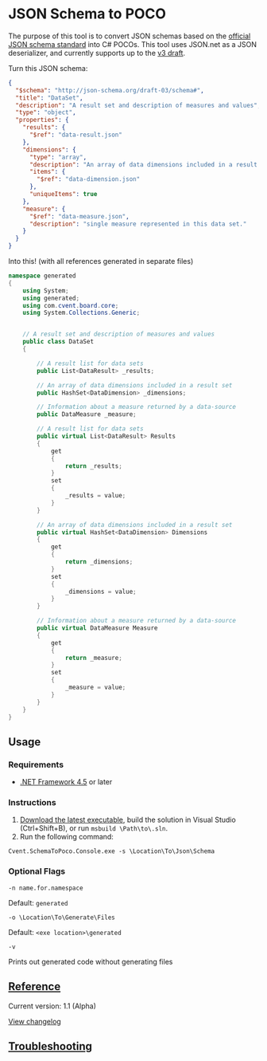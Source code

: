 # JSON Schema to POCO
The purpose of this tool is to convert JSON schemas based on the [official JSON schema standard](http://json-schema.org/) into C# POCOs. This tool uses JSON.net as a JSON deserializer, and currently supports up to the [v3 draft](http://tools.ietf.org/html/draft-zyp-json-schema-03).

Turn this JSON schema:
```json
{
  "$schema": "http://json-schema.org/draft-03/schema#",
  "title": "DataSet",
  "description": "A result set and description of measures and values",
  "type": "object",
  "properties": {
    "results": {
      "$ref": "data-result.json"
    },
    "dimensions": {
      "type": "array",
      "description": "An array of data dimensions included in a result set",
      "items": {
        "$ref": "data-dimension.json"
      },
      "uniqueItems": true
    },
    "measure": {
      "$ref": "data-measure.json",
      "description": "single measure represented in this data set."
    }
  }
}
```
Into this! (with all references generated in separate files)
```csharp
namespace generated
{
    using System;
    using generated;
    using com.cvent.board.core;
    using System.Collections.Generic;


    // A result set and description of measures and values
    public class DataSet
    {

        // A result list for data sets
        public List<DataResult> _results;

        // An array of data dimensions included in a result set
        public HashSet<DataDimension> _dimensions;

        // Information about a measure returned by a data-source
        public DataMeasure _measure;

        // A result list for data sets
        public virtual List<DataResult> Results
        {
            get
            {
                return _results;
            }
            set
            {
                _results = value;
            }
        }

        // An array of data dimensions included in a result set
        public virtual HashSet<DataDimension> Dimensions
        {
            get
            {
                return _dimensions;
            }
            set
            {
                _dimensions = value;
            }
        }

        // Information about a measure returned by a data-source
        public virtual DataMeasure Measure
        {
            get
            {
                return _measure;
            }
            set
            {
                _measure = value;
            }
        }
    }
}
```

## Usage

### Requirements
* [.NET Framework 4.5](http://www.microsoft.com/en-us/download/details.aspx?id=30653) or later

### Instructions
1. [Download the latest executable](https://github.com/cvent/json-schema-2-poco/releases/latest), build the solution in Visual Studio (Ctrl+Shift+B), or run `msbuild \Path\to\.sln`.
2. Run the following command:
```
Cvent.SchemaToPoco.Console.exe -s \Location\To\Json\Schema
```

### Optional Flags

```
-n name.for.namespace
```
Default: `generated`

```
-o \Location\To\Generate\Files
```
Default: `<exe location>\generated`

```
-v
```
Prints out generated code without generating files

## [Reference](https://github.com/cvent/json-schema-2-poco/wiki/Reference)
Current version: 1.1 (Alpha)

[View changelog](https://github.com/cvent/json-schema-2-poco/wiki/Changelog)

## [Troubleshooting](https://github.com/cvent/json-schema-2-poco/wiki/Troubleshooting)
